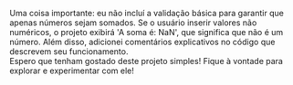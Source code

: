 Uma coisa importante: eu não incluí a validação básica para garantir que apenas números sejam somados. Se o usuário inserir valores não numéricos, o projeto exibirá 'A soma é: NaN', que significa que não é um número. Além disso, adicionei comentários explicativos no código que descrevem seu funcionamento.
<br>
Espero que tenham gostado deste projeto simples! Fique à vontade para explorar e experimentar com ele!
